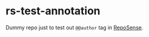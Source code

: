 # rs-test-annotation

Dummy repo just to test out `@@author` tag in [RepoSense](https://github.com/reposense/RepoSense.git).
